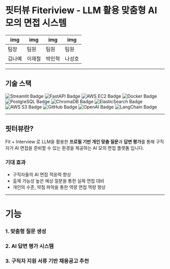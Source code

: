 # 핏터뷰 Fiteriview - LLM 활용 맞춤형 AI 모의 면접 시스템
#### 

<div align="center">
  
| img | img | img | img | 
|---|---|---|---|
|팀장|팀원|팀원|팀원|
|김나예|이재철|박민혁|나성호| 

</div>

---

## 기술 스택
<img src="https://img.shields.io/badge/Front--End-Streamlit-ff4b4b?logo=streamlit&logoColor=white" alt="Streamlit Badge"/> <img src="https://img.shields.io/badge/Back--End-FastAPI-009688?logo=fastapi&logoColor=white" alt="FastAPI Badge"/>
<img src="https://img.shields.io/badge/Cloud-AWS%20EC2-FF9900?logo=amazon-aws&logoColor=white" alt="AWS EC2 Badge">
<img src="https://img.shields.io/badge/Container-Docker-2496ED?logo=docker&logoColor=white" alt="Docker Badge"/>
<img src="https://img.shields.io/badge/Database-PostgreSQL-4169E1?logo=postgresql&logoColor=white" alt="PostgreSQL Badge"/>
<img src="https://img.shields.io/badge/Vector%20DB-ChromaDB-00B2B2?logo=databricks&logoColor=white" alt="ChromaDB Badge"/>
<img src="https://img.shields.io/badge/Search-Elastic%20Search-005571?logo=elasticsearch&logoColor=white" alt="ElasticSearch Badge"/>
<img src="https://img.shields.io/badge/Storage-AWS%20S3-569A31?logo=amazon-s3&logoColor=white" alt="AWS S3 Badge"/>
<img src="https://img.shields.io/badge/Deployment-GitHub-181717?logo=github&logoColor=white" alt="GitHub Badge"/>
<img src="https://img.shields.io/badge/AI-OpenAI-412991?logo=openai&logoColor=white" alt="OpenAI Badge"/>
<img src="https://img.shields.io/badge/Framework-LangChain-0E8AC8?logo=langchain&logoColor=white" alt="LangChain Badge"/>

---

## 핏터뷰란? 
Fit + Interview 로 LLM을 활용한 **프로필 기반 개인 맞춤 질문**과 **답변 평가**를 통해 구직자가 AI 면접을 준비할 수 있는 환경을 제공하는 AI 모의 면접 플랫폼 입니다.

### 기대 효과
- 구직자들의 AI 면접 적응력 향상
- 출제 가능성 높은 예상 질문을 통한 실제 면접 대비
- 개인의 수준, 약점 파악을 통한 역량 면접 역량 향상

---

# 기능
### 1. 맞춤형 질문 생성


### 2. AI 답변 평가 시스템


### 3. 구직자 지원 서류 기반 채용공고 추천







